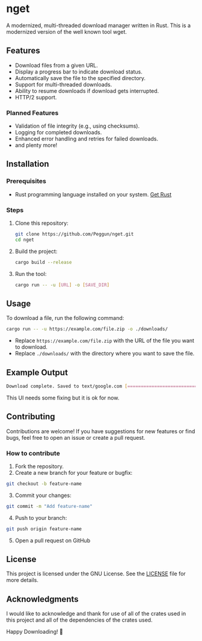 # nget

A modernized, multi-threaded download manager written in Rust. This is a modernized version of the well known tool wget. 

## Features
- Download files from a given URL.
- Display a progress bar to indicate download status.
- Automatically save the file to the specified directory.
- Support for multi-threaded downloads.
- Ability to resume downloads if download gets interrupted.
- HTTP/2 support.

### Planned Features
- Validation of file integrity (e.g., using checksums).
- Logging for completed downloads.
- Enhanced error handling and retries for failed downloads.
- and plenty more!

## Installation
### Prerequisites
- Rust programming language installed on your system. [Get Rust](https://www.rust-lang.org/tools/install)

### Steps
1. Clone this repository:
   ```bash
   git clone https://github.com/Peggun/nget.git
   cd nget
   ```
2. Build the project:
   ```bash
   cargo build --release
   ```
3. Run the tool:
   ```bash
   cargo run -- -u [URL] -o [SAVE_DIR]
   ```

## Usage
To download a file, run the following command:
```bash
cargo run -- -u https://example.com/file.zip -o ./downloads/
```
- Replace `https://example.com/file.zip` with the URL of the file you want to download.
- Replace `./downloads/` with the directory where you want to save the file.

## Example Output
```bash
Download complete. Saved to text/google.com [========================================] 0 B/0 B (0s)
```
This UI needs some fixing but it is ok for now.

## Contributing
Contributions are welcome! If you have suggestions for new features or find bugs, feel free to open an issue or create a pull request.

### How to contribute
1. Fork the repository.
2. Create a new branch for your feature or bugfix:
```bash
git checkout -b feature-name
```
3. Commit your changes:
```bash
git commit -m "Add feature-name"
```
4. Push to your branch:
```bash
git push origin feature-name
```
5. Open a pull request on GitHub

## License
This project is licensed under the GNU License. See the [LICENSE](https://github.com/Peggun/nget/blob/main/LICENSE) file for more details.

## Acknowledgments
I would like to acknowledge and thank for use of all of the crates used in this project and all of the dependencies of the crates used.

Happy Downloading! 🚀
